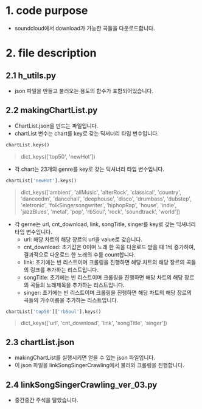 # 1. code purpose
- soundcloud에서 download가 가능한 곡들을 다운로드합니다.

# 2. file description
## 2.1 h_utils.py
- json 파일을 만들고 불러오는 용도의 함수가 포함되어있습니다.

## 2.2 makingChartList.py
- ChartList.json을 만드는 파일입니다.
- chartList 변수는 chart를 key로 갖는 딕셔너리 타입 변수입니다.
```python
chartList.keys()
```
> dict_keys(['top50', 'newHot'])

- 각 chart는 23개의 genre를 key로 갖는 딕셔너리 타입 변수입니다.
```python
chartList['newHot'].keys()
```
> dict_keys(['ambient', 'allMusic', 'alterRock', 'classical', 'country', 'danceedm', 'dancehall', 'deephouse', 'disco', 'drumbass', 'dubstep', 'eletronic', 'folkSingersongwriter', 'hiphopRap', 'house', 'indie', 'jazzBlues', 'metal', 'pop', 'rbSoul', 'rock', 'soundtrack', 'world'])

- 각 gerne는 url, cnt_download, link, songTitle, singer를 key로 갖는 딕셔너리 타입 변수입니다.
	- url: 해당 차트의 해당 장르의 url을 value로 갖습니다.
	- cnt_download: 초기값은 0이며 노래 한 곡을 다운로드 받을 때 1씩 증가하여, 결과적으로 다운로드 한 노래의 수를 count합니다.
	- link: 초기에는 빈 리스트이며 크롤링을 진행하면 해당 차트의 해당 장르의 곡들의 링크를 추가하는 리스트입니다.
	- songTitle: 초기에는 빈 리스트이며 크롤링을 진행하면 해당 차트의 해당 장르의 곡들의 노래제목을 추가하는 리스트입니다.
	- singer: 초기에는 빈 리스트이며 크롤링을 진행하면 해당 차트의 해당 장르의 곡들의 가수이름을 추가하는 리스트입니다.
```python
chartList['top50']['rbSoul'].keys()
```
> dict_keys(['url', 'cnt_download', 'link', 'songTitle', 'singer'])

## 2.3 chartList.json
- makingChartList를 실행시키면 얻을 수 있는 json 파일입니다.
- 이 json 파일을 linkSongSingerCrawling에서 불러와 크롤링을 진행합니다.

## 2.4 linkSongSingerCrawling_ver_03.py
- 중간중간 주석을 달았습니다.
